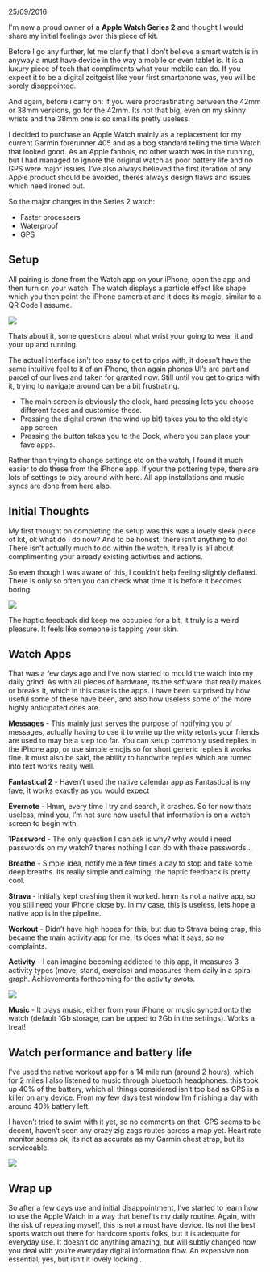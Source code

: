 25/09/2016

I'm now a proud owner of a **Apple Watch Series 2** and thought I would share my initial feelings over this piece of kit.

Before I go any further, let me clarify that I don't believe a smart watch is in anyway a must have device in the way a mobile or even tablet is. It is a luxury piece of tech that compliments what your mobile can do. If you expect it to be a digital zeitgeist like your first smartphone was, you will be sorely disappointed.

And again, before i carry on: if you were procrastinating between the 42mm or 38mm versions, go for the 42mm. Its not that big, even on my skinny wrists and the 38mm one is so small its pretty useless.

I decided to purchase an Apple Watch mainly as a replacement for my current Garmin forerunner 405 and as a bog standard telling the time Watch that looked good. As an Apple fanbois, no other watch was in the running, but I had managed to ignore the original watch as poor battery life and no GPS were major issues. I’ve also always believed the first iteration of any Apple product should be avoided, theres always design flaws and issues which need ironed out.

So the major changes in the Series 2 watch:

* Faster processers
* Waterproof
* GPS

## Setup
All pairing is done from the Watch app on your iPhone, open the app and then turn on your watch. The watch displays a particle effect like shape which you then point the iPhone camera at and it does its magic, similar to a QR Code I assume.

![](./images/AppleWatchImpressions/IMG_0458.jpg)

Thats about it, some questions about what wrist your going to wear it and your up and running.

The actual interface isn’t too easy to get to grips with, it doesn’t have the same intuitive feel to it of an iPhone, then again phones UI’s are part and parcel of our lives and taken for granted now. Still until you get to grips with it, trying to navigate around can be a bit frustrating.

* The main screen is obviously the clock, hard pressing lets you choose different faces and customise these.
* Pressing the digital crown (the wind up bit) takes you to the old style app screen
* Pressing the button takes you to the Dock, where you can place your fave apps.

Rather than trying to change settings etc on the watch, I found it much easier to do these from the iPhone app. If your the pottering type, there are lots of settings to play around with here. All app installations and music syncs are done from here also.

## Initial Thoughts
My first thought on completing the setup was this was a lovely sleek piece of kit, ok what do I do now? And to be honest, there isn’t anything to do! There isn’t actually much to do within the watch, it really is all about complimenting your already existing activities and actions.

So even though I was aware of this, I couldn’t help feeling slightly deflated. There is only so often you can check what time it is before it becomes boring.

![](./images/AppleWatchImpressions/mickey.jpg)

The haptic feedback did keep me occupied for a bit, it truly is a weird pleasure. It feels like someone is tapping your skin.

## Watch Apps
That was a few days ago and I’ve now started to mould the watch into my daily grind. As with all pieces of hardware, its the software that really makes or breaks it, which in this case is the apps. I have been surprised by how useful some of these have been, and also how useless some of the more highly anticipated ones are.

**Messages** - This mainly just serves the purpose of notifying you of messages, actually having to use it to write up the witty retorts your friends are used to may be a step too far. You can setup commonly used replies in the iPhone app, or use simple emojis so for short generic replies it works fine. It must also be said, the ability to handwrite replies which are turned into text works really well.

**Fantastical 2** - Haven’t used the native calendar app as Fantastical is my fave, it works exactly as you would expect

**Evernote** - Hmm, every time I try and search, it crashes. So for now thats useless, mind you, I’m not sure how useful that information is on a watch screen to begin with.

**1Password** - The only question I can ask is why? why would i need passwords on my watch? theres nothing I can do with these passwords...

**Breathe** - Simple idea, notify me a few times a day to stop and take some deep breaths. Its really simple and calming, the haptic feedback is pretty cool.

**Strava** - Initially kept crashing then it worked. hmm its not a native app, so you still need your iPhone close by. In my case, this is useless, lets hope a native app is in the pipeline.

**Workout** - Didn’t have high hopes for this, but due to Strava being crap, this became the main activity app for me. Its does what it says, so no complaints.

**Activity** - I can imagine becoming addicted to this app, it measures 3 activity types (move, stand, exercise) and measures them daily in a spiral graph. Achievements forthcoming for the activity swots.

![](./images/AppleWatchImpressions/IMG_0463.jpg)

**Music** - It plays music, either from your iPhone or music synced onto the watch (default 1Gb storage, can be upped to 2Gb in the settings). Works a treat!

## Watch performance and battery life
I’ve used the native workout app for a 14 mile run (around 2 hours), which for 2 miles I also listened to music through bluetooth headphones. this took up 40% of the battery, which all things considered isn’t too bad as GPS is a killer on any device. From my few days test window I’m finishing a day with around 40% battery left.

I haven’t tried to swim with it yet, so no comments on that. GPS seems to be decent, haven’t seen any crazy zig zags routes across a map yet. Heart rate monitor seems ok, its not as accurate as my Garmin chest strap, but its serviceable.

![](./images/AppleWatchImpressions/IMG_0457.jpg)

## Wrap up
So after a few days use and initial disappointment, I’ve started to learn how to use the Apple Watch in a way that benefits my daily routine. Again, with the risk of repeating myself, this is not a must have device. Its not the best sports watch out there for hardcore sports folks, but it is adequate for everyday use. It doesn’t do anything amazing, but will subtly changed how you deal with you’re everyday digital information flow. An expensive non essential, yes, but isn’t it lovely looking...